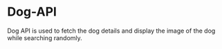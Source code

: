 # Dog-API
Dog API is used to fetch the dog details and display the image of the dog while searching randomly.
